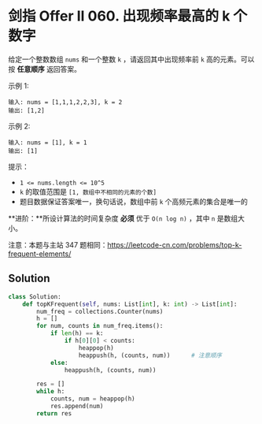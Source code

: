 # 剑指 Offer II 060. 出现频率最高的 k 个数字

给定一个整数数组 `nums` 和一个整数 `k` ，请返回其中出现频率前 `k` 高的元素。可以按 **任意顺序** 返回答案。

示例 1:

```
输入: nums = [1,1,1,2,2,3], k = 2
输出: [1,2]
```

示例 2:

```
输入: nums = [1], k = 1
输出: [1]
```

提示：

-   `1 <= nums.length <= 10^5`
-   `k` 的取值范围是 `[1, 数组中不相同的元素的个数]`
-   题目数据保证答案唯一，换句话说，数组中前 `k` 个高频元素的集合是唯一的

**进阶：**所设计算法的时间复杂度 **必须** 优于 `O(n log n)` ，其中 `n` 是数组大小。

注意：本题与主站 347 题相同：https://leetcode-cn.com/problems/top-k-frequent-elements/

## Solution

```python
class Solution:
    def topKFrequent(self, nums: List[int], k: int) -> List[int]:
        num_freq = collections.Counter(nums)
        h = []
        for num, counts in num_freq.items():
            if len(h) == k:
                if h[0][0] < counts:
                    heappop(h)
                    heappush(h, (counts, num))      # 注意顺序
            else:
                heappush(h, (counts, num))

        res = []
        while h:
            counts, num = heappop(h)
            res.append(num)
        return res
```
